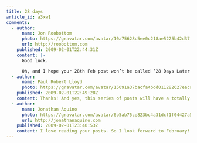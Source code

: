 ```yaml
---
title: 28 days
article_id: a3xw1
comments:
  - author:
      name: Jon Roobottom
      photo: https://gravatar.com/avatar/10a75628c5ee0c218ae5225b42d37f42
      url: http://roobottom.com
    published: 2009-02-01T22:44:31Z
    content: |-
      Good luck.

      Oh, and I hope your 28th Feb post won’t be called ‘28 Days Later’… or have I just spoiled that for you?
  - author:
      name: Paul Robert Lloyd
      photo: https://gravatar.com/avatar/15091a37bacfa4bdd011282627eaca2b
    published: 2009-02-01T22:49:28Z
    content: Thanks! And yes, this series of posts will have a totally predictable outcome – damn you!
  - author:
      name: Jonathan Aquino
      photo: https://gravatar.com/avatar/6b5ab75ce823bc4a31dcf1f04427a582
      url: http://jonathanaquino.com
    published: 2009-02-01T23:40:53Z
    content: I love reading your posts. So I look forward to February!
---
```

